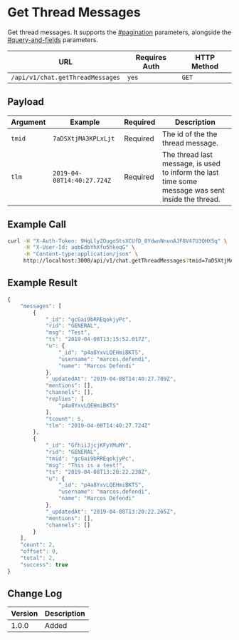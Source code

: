 # Get Thread Messages

Get thread messages. It supports the [#pagination](../../../#pagination "mention") parameters, alongside the [#query-and-fields](../../../#query-and-fields "mention") parameters.

| URL                              | Requires Auth | HTTP Method |
| -------------------------------- | ------------- | ----------- |
| `/api/v1/chat.getThreadMessages` | `yes`         | `GET`       |

## Payload

| Argument | Example                    | Required | Description                                                                                       |
| -------- | -------------------------- | -------- | ------------------------------------------------------------------------------------------------- |
| `tmid`   | `7aDSXtjMA3KPLxLjt`        | Required | The id of the the thread message.                                                                 |
| `tlm`    | `2019-04-08T14:40:27.724Z` | Required | The thread last message, is used to inform the last time some message was sent inside the thread. |

## Example Call

```bash
curl -H "X-Auth-Token: 9HqLlyZOugoStsXCUfD_0YdwnNnunAJF8V47U3QHXSq" \
     -H "X-User-Id: aobEdbYhXfu5hkeqG" \
     -H "Content-type:application/json" \
     http://localhost:3000/api/v1/chat.getThreadMessages?tmid=7aDSXtjMA3KPLxLjt&tlm=2019-04-08T14:40:27.724Z
```

## Example Result

```javascript
{
    "messages": [
        {
            "_id": "gcGai9bRREqokjyPc",
            "rid": "GENERAL",
            "msg": "Test",
            "ts": "2019-04-08T13:15:52.017Z",
            "u": {
                "_id": "p4a8YxvLQEHmiBKTS",
                "username": "marcos.defendi",
                "name": "Marcos Defendi"
            },
            "_updatedAt": "2019-04-08T14:40:27.789Z",
            "mentions": [],
            "channels": [],
            "replies": [
                "p4a8YxvLQEHmiBKTS"
            ],
            "tcount": 5,
            "tlm": "2019-04-08T14:40:27.724Z"
        },
        {
            "_id": "GfhiiJjcjKFyYMuMY",
            "rid": "GENERAL",
            "tmid": "gcGai9bRREqokjyPc",
            "msg": "This is a test!",
            "ts": "2019-04-08T13:20:22.238Z",
            "u": {
                "_id": "p4a8YxvLQEHmiBKTS",
                "username": "marcos.defendi",
                "name": "Marcos Defendi"
            },
            "_updatedAt": "2019-04-08T13:20:22.265Z",
            "mentions": [],
            "channels": []
        }
    ],
    "count": 2,
    "offset": 0,
    "total": 2,
    "success": true
}
```

## Change Log

| Version | Description |
| ------- | ----------- |
| 1.0.0   | Added       |
